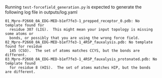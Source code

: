 Running `test-forcefield_generation.py` is expected to generate the following log file in outputs/log.yaml
```
01_Mpro-P2660_0A_EDG-MED-b1ef7fe3-1_prepped_receptor_0.pdb: No template found for
  residue 307 (LIG).  This might mean your input topology is missing some atoms or
  bonds, or possibly that you are using the wrong force field.
02_Mpro-P2660_0A_EDG-MED-b1ef7fe3-1_4RSP_fauxalysis.pdb: No template found for residue
  145 (CSO).  The set of atoms matches CCYS, but the bonds are different.
03_Mpro-P2660_0A_EDG-MED-b1ef7fe3-1_4RSP_fauxalysis_protonated.pdb: No template found
  for residue 8 (HIS).  The set of atoms matches HIP, but the bonds are different.
```